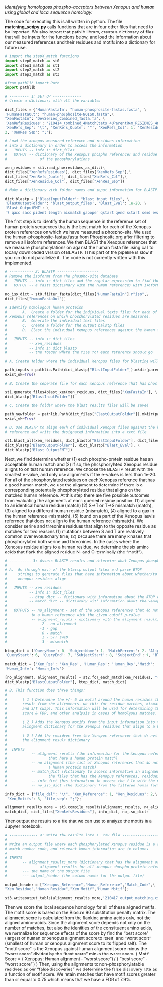 *Identifying homologous phospho-acceptors between Xenopus and human using global and local sequence homology:* 

The code for executing this is all written in python. The file **matching_scripy.py** calls functions that are in four other files that need to be imported. We also import that pathlib library, create a dictionary of files that will be inputs for the functions below, and load the information about our measured references and their residues and motifs into a dictionary for future use.   

```python
# import the stepX_match functions
import step0_match as st0
import step1_match as st1
import step2_match as st2
import step3_match as st3

#from pathlib import Path
import pathlib

# --------- 1: SET UP -------------
# Create a dictionary with all the variables

dict_files = {'HumanFastaIn': "human-phosphosite-fastas.fasta", \
'HumanFastaOut': "human-phosphosite-NOISO.fasta",\
"XenFastaIn": 'DevSeries_Combined_fasta.fa', \
'XenRefsResidues': '210414_Combined_4MatchStats_4UParentRem_RESIDUES_4match2human.txt', \
'XenRefs_Sep': '\t', 'XenRefs_Quote': '"', 'XenRefs_Col': 1, 'XenResidue_Col': \
2, 'XenRes_Sep': ";"};

# Load the xenopus measured reference and residues information
# into a dictionary in order to access the information
#   INPUTS -- info in dict_files
#   OUTPUT -- dictionary of the xenopus phospho references and residue numbers
#               of the phosphorylations

xen_residues = st1.read_phosresidues_as_dict(\
dict_files["XenRefsResidues"], dict_files["XenRefs_Sep"],\
dict_files["XenRefs_Quote"], dict_files["XenRefs_Col"],\
dict_files["XenResidue_Col"], dict_files["XenRes_Sep"])

# Make a dictionary with folder names and input information for BLASTP.

dict_blastp = {'BlastInputFolder': "blast_input_files", \
'BlastOutputFolder': 'blast_output_files', 'Blast_Eval': 1e-20, \
'Blast_OutputFMT': \
'7 qacc sacc pident length mismatch gapopen qstart qend sstart send evalue btop'}

```

The first step is to identify the human sequence in the reference set of human protein sequences that is the best match for each of the Xenopus protein references on which we have measured a phospho-site. We used the human-phosphosite-fastas.fasta from Phosphosite.org after filtering to remove all isoform references. We then BLAST the Xenopus references that we measure phosphorylations on against the human fasta file using call to locally downloaded version of BLASTP. (This part of the pipeline is slow if you run do not parallelize it. The code is not currently written with this implemented.)  

```python 
# ----------- 2: BLASTP ------------------- 
# Remove the isoforms from the phospho-site database
#   INPUTS -- info in dict_files and the regular expression to find the isforms
#   OUTPUT -- a fasta dictionary with the human references with isoforms removed

no_iso_dict = st0.filter_fasta(dict_files["HumanFastaIn"],r"iso",\
dict_files["HumanFastaOut"])

# Identify homologous human proteins
#       A.  Create a folder for the individual texts files for each of the
# xenopus references on which phosphorylated residues are measured,
#       B.  Generate the individual text files
#       C.  Create a folder for the output balstp files
#       D.  Blast the individual xenopus references against the human fasta file
#
#   INPUTS -- info in dict_files
#          -- xen_residues
#          -- info in dict_blastp
#          -- the folder where the file for each reference should go

# A. Create folder where the individual Xenopus files for blasting will be saved

path_inputs = pathlib.Path(dict_blastp["BlastInputFolder"]).mkdir(parents=True, \
exist_ok=True)

# B. Create the seperate file for each xenopus reference that has phos residues

st1.generate_files4blast_xen(xen_residues, dict_files["XenFastaIn"], \
dict_blastp["BlastInputFolder"])

# C. Create the folder where the blast results files will be saved

path_newfolder = pathlib.Path(dict_files["BlastOutputFolder"]).mkdir(parents=True, \
exist_ok=True)

# D. Use BLASTP to align each of individual xenopus files against the human
# reference and write the designated information into a text file

st1.blast_all(xen_residues, dict_blastp["BlastInputFolder"], dict_files["HumanFastaOut"],\
dict_blastp["BlastOutputFolder"], dict_blastp["Blast_Eval"], \
dict_blastp["Blast_OutputFMT"])
```

Next, we find determine whether (1) each phospho-protein residue has an acceptable human match and (2) if so, the phosphorylated Xenopus residue alligns to on that human reference. We choose the BLASTP result with the smallest e-value, and only use alignments if the e-values is less than 1e-20. For all of the phosphorylated residues on each Xenopus reference that has a good human match, we use the alignment to determine if there is a corresponding potentially phosphorylated residue that aligns on the matched human reference. At this step there are five possible outcomes from evaluating the alignments at each queried residue position: (1) aligned to an identical human residue (match) (2) S->T or T->S mismatch (match), (3) aligned to a different human residue (mismatch), (4) aligned to a gap in the human reference (mismatch), (5) found on a part of the Xenopus laevis reference that does not align to the human reference (mismatch). We consider serine and threonine residues that align to the opposite residue as matches for two reasons (1) mutations between S and T are relatively common over evolutionary time; (2) because there are many kinases that phosphorylated both serine and threonines. In the cases where the Xenopus residue aligns to a human residue, we determine the six amino acids that flank the aligned residue N- and C-terminally (the “motif”). 

```python
# ---------- 3: Assess BLASTP results and determine what Xenopus phosphorylated residues align to  --- 
#
# A.  Go through each of the blastp output files and parse BTOP
#     strings to generate files that have information about whether/to what the
#     xenopus residues align
#
#   INPUTS -- xen residues
#          -- info in dict_files
#          -- btop_dict -- dictionary with information about the BTOP out string
#          -- match_dict -- dictionary with information about the xenopus info file
#
#   OUTPUTS -- no_alignment - set of the xenopus references that do not align
#           to a human reference with the given cutoff p-value
#           -- alignment_resuts - dictionary with the alignment results where
#               -2 - no alignment
#               -1 - gap
#                0 - match
#                1 - S/T swap
#                3 - mismatch

btop_dict = {'QueryName': 0, 'SubjectName': 1, 'MatchPercent': 2, 'AlignLength': 3, \
'QueryStart': 6, 'QueryEnd': 7, 'SubjectStart': 8, 'SubjectEnd': 9, 'BTOP': 11}

match_dict = {'Xen_Res': 'Xen_Res', 'Human_Res': 'Human_Res','Match': 'Match',\
'Human_Info': 'Human_Info'}

[no_alignment, alignment_results] = st2.for_each_match(xen_residues, "-out.txt", \
dict_blastp["BlastOutputFolder"], btop_dict, match_dict)

# B. This function does three things:
#
#       ( 1 ) Determine the +/- 6 aa motif around the human residues that
#       result from the alignments. Do this for residue matches, mismatches,
#       and S/T swaps. This information will be used for determining the motif
#       score & FDR, and other analysis in cases of homolgous matches.
#
#       ( 2 ) Adds the Xenopus motifs from the input information into the
#       alingment dictionary for the Xenopus residues that align to a human res
#
#       ( 3 ) Add the residues from the Xenopus references that do not align to
#       the alignment result dictionary
#
#  INPUTS  
#           -- alignment results (the information for the Xenopus references
#                   that have a human protein match)
#           -- no alignment (the list of Xenopus references that do not have
#                   a human protein match)
#           -- match_dict (dictionary to access information in alignment_results
#                   the files that has the Xenopus references, residues, and motifs)
#           -- info_dict (has information to access the file with the motifs)
#           -- no_iso_dict (the dictionary from the filtered human fasta file

info_dict = {"file_del": "\t", "Xen_Reference": 1, "Xen_Residues": 2,\
 "Xen_Motifs": 3, "file_sep": ";"};

alignment_results_more = st3.compile_results(alignment_results, no_alignment,\
match_dict, dict_files["XenRefsResidues"], info_dict, no_iso_dict)
```
Then output the results to a file that we can use to analyze the motifs in a Jupyter notebook. 

```python
# ------------- 4: Write the results into a .csv file ------------------
#
# Write an output file where each phosphorylated xenopus residue is a row and the Xenopus information,
# match number code, and relevant human information are in columns
#
# INPUTS 
#       -- alignment_results_more (dictionary that has the alignment or not
#               alignment results for all xenopus phospho-protein references)
#       --- the name of the output file
#       --- output_header (the column names for the output file) 

output_header = ["Xenopus_Reference","Human_Reference","Match_Code",\
"Xen_Residue","Human_Residue","Xen_Motif","Human_Motif"];

st3.writeoutput_table(alignment_results_more,'210417_output_matching.csv', output_header)
```

Then we score the local sequence homology for all of these aligned motifs. The motif score is based on the Blosum 90 substitution penalty matrix. The alignment score is calculated from the flanking amino-acids only, not the aligned amino-acids. Since the alignment score depends not only on the number of matches, but also the identities of the constituent amino acids, we normalize for sequence effects of the score by find the “best score” (largest of human or xenopus alignment score to itself) and “worst scort” (smallest of human or xenopus alignment score to its flipped self). The “motif score” is the Xenopus against human alignment score minus the “worst score” divided by the “best score” minus the worst score. 
( Motif Score = ( Xenopus: Human alignment - “worst score”) / ( “best score” - “worst score” ) ) Then, using the alignments to non-phosphorylatable residues as our “false discoveries” we determine the false discovery rate as a function of motif score. We retain matches that have motif scores greater than or equal to 0.75 which means that we have a FDR of 7.9%. 

